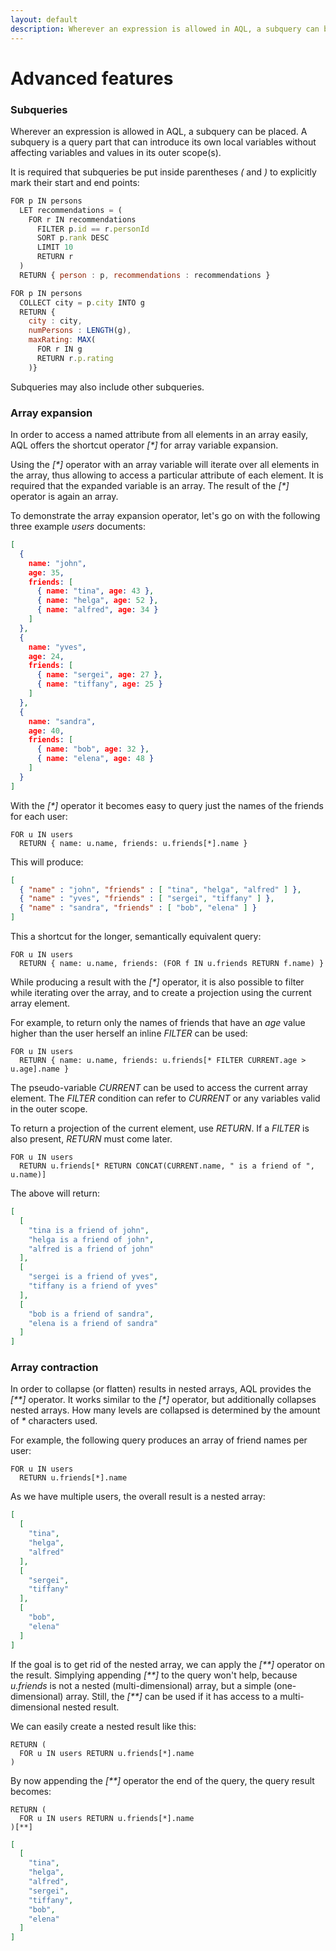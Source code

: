 ```yaml
---
layout: default
description: Wherever an expression is allowed in AQL, a subquery can be placed
---
```

Advanced features
=================

### Subqueries

Wherever an expression is allowed in AQL, a subquery can be placed. A subquery
is a query part that can introduce its own local variables without affecting
variables and values in its outer scope(s).

It is required that subqueries be put inside parentheses *(* and *)* to
explicitly mark their start and end points:

```js
FOR p IN persons
  LET recommendations = (
    FOR r IN recommendations
      FILTER p.id == r.personId
      SORT p.rank DESC
      LIMIT 10
      RETURN r
  )
  RETURN { person : p, recommendations : recommendations }
```

```js
FOR p IN persons
  COLLECT city = p.city INTO g
  RETURN {
    city : city,
    numPersons : LENGTH(g),
    maxRating: MAX(
      FOR r IN g
      RETURN r.p.rating
    )}
```

Subqueries may also include other subqueries.

### Array expansion

In order to access a named attribute from all elements in an array easily, AQL
offers the shortcut operator <i>[\*]</i> for array variable expansion.

Using the <i>[\*]</i> operator with an array variable will iterate over all elements 
in the array, thus allowing to access a particular attribute of each element.  It is
required that the expanded variable is an array.  The result of the <i>[\*]</i>
operator is again an array.

To demonstrate the array expansion operator, let's go on with the following three 
example *users* documents:

```json
[
  {
    name: "john",
    age: 35,
    friends: [
      { name: "tina", age: 43 },
      { name: "helga", age: 52 },
      { name: "alfred", age: 34 }
    ]
  },
  {
    name: "yves",
    age: 24,
    friends: [
      { name: "sergei", age: 27 },
      { name: "tiffany", age: 25 }
    ]
  },
  {
    name: "sandra",
    age: 40,
    friends: [
      { name: "bob", age: 32 },
      { name: "elena", age: 48 }
    ]
  }
]
```

With the <i>[\*]</i> operator it becomes easy to query just the names of the
friends for each user:

```
FOR u IN users
  RETURN { name: u.name, friends: u.friends[*].name }
```

This will produce:

```json
[
  { "name" : "john", "friends" : [ "tina", "helga", "alfred" ] },
  { "name" : "yves", "friends" : [ "sergei", "tiffany" ] },
  { "name" : "sandra", "friends" : [ "bob", "elena" ] }
]
```

This a shortcut for the longer, semantically equivalent query:

```
FOR u IN users
  RETURN { name: u.name, friends: (FOR f IN u.friends RETURN f.name) }
```

While producing a result with the <i>[\*]</i> operator, it is also possible
to filter while iterating over the array, and to create a projection using the
current array element.

For example, to return only the names of friends that have an *age* value
higher than the user herself an inline *FILTER* can be used:

```
FOR u IN users
  RETURN { name: u.name, friends: u.friends[* FILTER CURRENT.age > u.age].name }
```

The pseudo-variable *CURRENT* can be used to access the current array element.
The *FILTER* condition can refer to *CURRENT* or any variables valid in the
outer scope.

To return a projection of the current element, use *RETURN*. If a *FILTER* is
also present, *RETURN* must come later.

```
FOR u IN users
  RETURN u.friends[* RETURN CONCAT(CURRENT.name, " is a friend of ", u.name)]
```

The above will return:

```json
[
  [
    "tina is a friend of john",
    "helga is a friend of john",
    "alfred is a friend of john"
  ],
  [
    "sergei is a friend of yves",
    "tiffany is a friend of yves"
  ],
  [
    "bob is a friend of sandra",
    "elena is a friend of sandra"
  ]
]
```

### Array contraction

In order to collapse (or flatten) results in nested arrays, AQL provides the <i>[\*\*]</i> 
operator. It works similar to the <i>[\*]</i> operator, but additionally collapses nested
arrays. How many levels are collapsed is determined by the amount of <i>\*</i> characters used.

For example, the following query produces an array of friend names per user:

```
FOR u IN users
  RETURN u.friends[*].name
```

As we have multiple users, the overall result is a nested array:

```json
[
  [
    "tina",
    "helga",
    "alfred"
  ],
  [
    "sergei",
    "tiffany"
  ],
  [
    "bob",
    "elena"
  ]
]
```

If the goal is to get rid of the nested array, we can apply the <i>[\*\*]</i> operator on the 
result. Simplying appending <i>[\*\*]</i> to the query won't help, because *u.friends*
is not a nested (multi-dimensional) array, but a simple (one-dimensional) array. Still, 
the <i>[\*\*]</i> can be used if it has access to a multi-dimensional nested result.

We can easily create a nested result like this:

```
RETURN (
  FOR u IN users RETURN u.friends[*].name
)
```

By now appending the <i>[\*\*]</i> operator the end of the query, the query result becomes:

```
RETURN (
  FOR u IN users RETURN u.friends[*].name
)[**]
```

```json
[
  [
    "tina",
    "helga",
    "alfred",
    "sergei",
    "tiffany",
    "bob",
    "elena"
  ]
]
```
